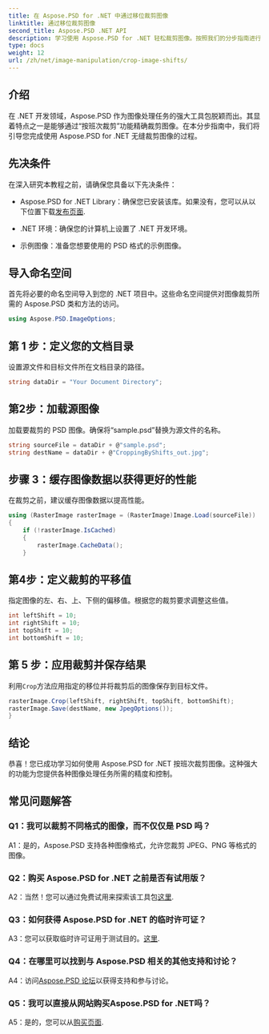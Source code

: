 ```yaml
---
title: 在 Aspose.PSD for .NET 中通过移位裁剪图像
linktitle: 通过移位裁剪图像
second_title: Aspose.PSD .NET API
description: 学习使用 Aspose.PSD for .NET 轻松裁剪图像。按照我们的分步指南进行精确的图像调整。
type: docs
weight: 12
url: /zh/net/image-manipulation/crop-image-shifts/
---
```

## 介绍

在 .NET 开发领域，Aspose.PSD 作为图像处理任务的强大工具包脱颖而出。其显着特点之一是能够通过“按班次裁剪”功能精确裁剪图像。在本分步指南中，我们将引导您完成使用 Aspose.PSD for .NET 无缝裁剪图像的过程。

## 先决条件

在深入研究本教程之前，请确保您具备以下先决条件：

-  Aspose.PSD for .NET Library：确保您已安装该库。如果没有，您可以从以下位置下载[发布页面](https://releases.aspose.com/psd/net/).

- .NET 环境：确保您的计算机上设置了 .NET 开发环境。

- 示例图像：准备您想要使用的 PSD 格式的示例图像。

## 导入命名空间

首先将必要的命名空间导入到您的 .NET 项目中。这些命名空间提供对图像裁剪所需的 Aspose.PSD 类和方法的访问。

```csharp
using Aspose.PSD.ImageOptions;
```

## 第 1 步：定义您的文档目录

设置源文件和目标文件所在文档目录的路径。

```csharp
string dataDir = "Your Document Directory";
```

## 第2步：加载源图像

加载要裁剪的 PSD 图像。确保将“sample.psd”替换为源文件的名称。

```csharp
string sourceFile = dataDir + @"sample.psd";
string destName = dataDir + @"CroppingByShifts_out.jpg";
```

## 步骤 3：缓存图像数据以获得更好的性能

在裁剪之前，建议缓存图像数据以提高性能。

```csharp
using (RasterImage rasterImage = (RasterImage)Image.Load(sourceFile))
{
    if (!rasterImage.IsCached)
    {
        rasterImage.CacheData();
    }
```

## 第4步：定义裁剪的平移值

指定图像的左、右、上、下侧的偏移值。根据您的裁剪要求调整这些值。

```csharp
int leftShift = 10;
int rightShift = 10;
int topShift = 10;
int bottomShift = 10;
```

## 第 5 步：应用裁剪并保存结果

利用`Crop`方法应用指定的移位并将裁剪后的图像保存到目标文件。

```csharp
rasterImage.Crop(leftShift, rightShift, topShift, bottomShift);
rasterImage.Save(destName, new JpegOptions());
}
```

## 结论

恭喜！您已成功学习如何使用 Aspose.PSD for .NET 按班次裁剪图像。这种强大的功能为您提供各种图像处理任务所需的精度和控制。

## 常见问题解答

### Q1：我可以裁剪不同格式的图像，而不仅仅是 PSD 吗？

A1：是的，Aspose.PSD 支持各种图像格式，允许您裁剪 JPEG、PNG 等格式的图像。

### Q2：购买 Aspose.PSD for .NET 之前是否有试用版？

 A2：当然！您可以通过免费试用来探索该工具包[这里](https://releases.aspose.com/).

### Q3：如何获得 Aspose.PSD for .NET 的临时许可证？

 A3：您可以获取临时许可证用于测试目的。[这里](https://purchase.aspose.com/temporary-license/).

### Q4：在哪里可以找到与 Aspose.PSD 相关的其他支持和讨论？

 A4：访问[Aspose.PSD 论坛](https://forum.aspose.com/c/psd/34)以获得支持和参与讨论。

### Q5：我可以直接从网站购买Aspose.PSD for .NET吗？

 A5：是的，您可以从[购买页面](https://purchase.aspose.com/buy).
